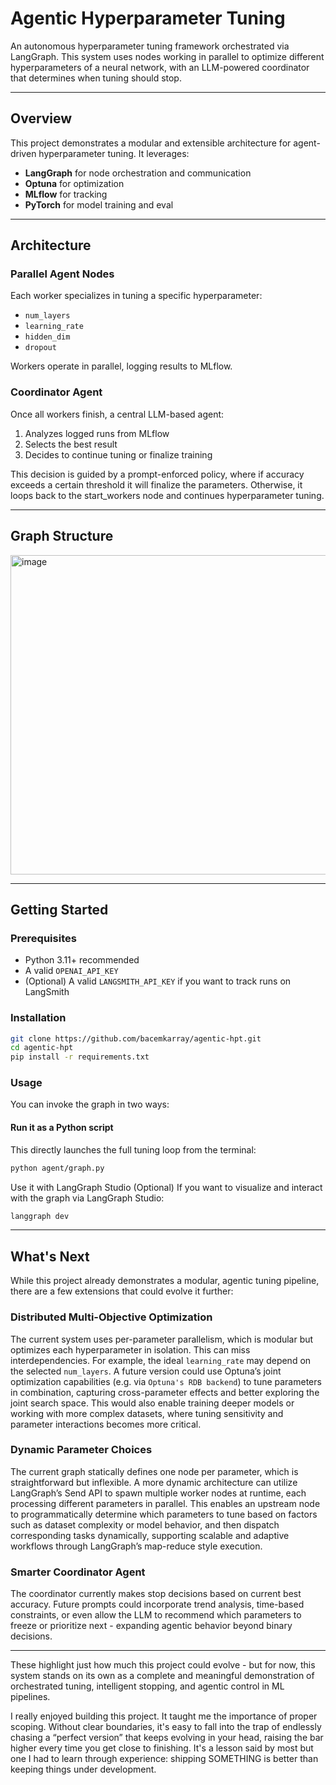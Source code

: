 # Agentic Hyperparameter Tuning

An autonomous hyperparameter tuning framework orchestrated via LangGraph. This system uses nodes working in parallel to optimize different hyperparameters of a neural network, with an LLM-powered coordinator that determines when tuning should stop.

---

## Overview

This project demonstrates a modular and extensible architecture for agent-driven hyperparameter tuning. It leverages:

- **LangGraph** for node orchestration and communication
- **Optuna** for optimization
- **MLflow** for tracking
- **PyTorch** for model training and eval

---

## Architecture

### Parallel Agent Nodes
Each worker specializes in tuning a specific hyperparameter:
- `num_layers`
- `learning_rate`
- `hidden_dim`
- `dropout`

Workers operate in parallel, logging results to MLflow.

### Coordinator Agent
Once all workers finish, a central LLM-based agent:
1. Analyzes logged runs from MLflow
2. Selects the best result
3. Decides to continue tuning or finalize training

This decision is guided by a prompt-enforced policy, where if accuracy exceeds a certain threshold it will finalize the parameters. Otherwise, it loops back to the start_workers node and continues hyperparameter tuning.

---

## Graph Structure

<img width="808" height="511" alt="image" src="https://github.com/user-attachments/assets/2c1fa26c-91aa-4565-99ef-502c1b829942" />

---

## Getting Started

### Prerequisites
- Python 3.11+ recommended
- A valid `OPENAI_API_KEY`
- (Optional) A valid `LANGSMITH_API_KEY` if you want to track runs on LangSmith

### Installation
```bash
git clone https://github.com/bacemkarray/agentic-hpt.git
cd agentic-hpt
pip install -r requirements.txt
```

### Usage

You can invoke the graph in two ways:

#### Run it as a Python script
This directly launches the full tuning loop from the terminal:

```bash
python agent/graph.py
```

Use it with LangGraph Studio (Optional)
If you want to visualize and interact with the graph via LangGraph Studio:

```bash
langgraph dev
```

---

## What's Next

While this project already demonstrates a modular, agentic tuning pipeline, there are a few extensions that could evolve it further:

### Distributed Multi-Objective Optimization
The current system uses per-parameter parallelism, which is modular but optimizes each hyperparameter in isolation. This can miss interdependencies. For example, the ideal `learning_rate` may depend on the selected `num_layers`. A future version could use Optuna’s joint optimization capabilities (e.g. via `Optuna's RDB backend`) to tune parameters in combination, capturing cross-parameter effects and better exploring the joint search space. This would also enable training deeper models or working with more complex datasets, where tuning sensitivity and parameter interactions becomes more critical.

### Dynamic Parameter Choices
The current graph statically defines one node per parameter, which is straightforward but inflexible. A more dynamic architecture can utilize LangGraph’s Send API to spawn multiple worker nodes at runtime, each processing different parameters in parallel. This enables an upstream node to programmatically determine which parameters to tune based on factors such as dataset complexity or model behavior, and then dispatch corresponding tasks dynamically, supporting scalable and adaptive workflows through LangGraph’s map-reduce style execution.

### Smarter Coordinator Agent
The coordinator currently makes stop decisions based on current best accuracy. Future prompts could incorporate trend analysis, time-based constraints, or even allow the LLM to recommend which parameters to freeze or prioritize next - expanding agentic behavior beyond binary decisions.

---

These highlight just how much this project could evolve - but for now, this system stands on its own as a complete and meaningful demonstration of orchestrated tuning, intelligent stopping, and agentic control in ML pipelines. 

I really enjoyed building this project. It taught me the importance of proper scoping. Without clear boundaries, it's easy to fall into the trap of endlessly chasing a “perfect version” that keeps evolving in your head, raising the bar higher every time you get close to finishing. It's a lesson said by most but one I had to learn through experience: shipping SOMETHING is better than keeping things under development.



